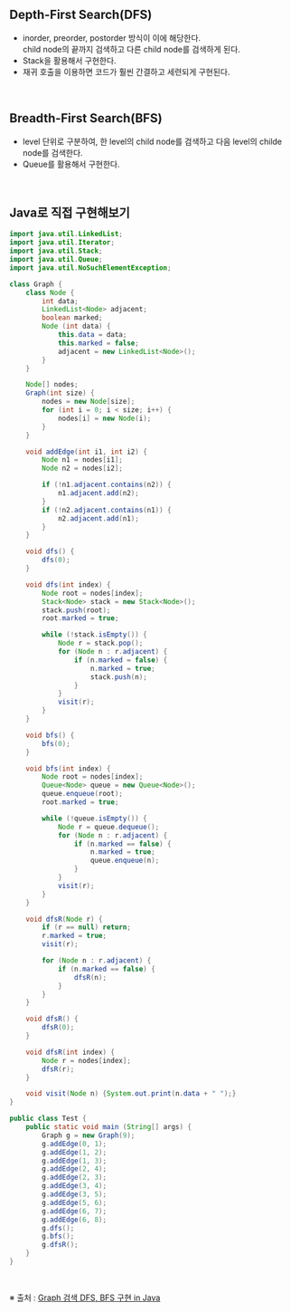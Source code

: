 ## Depth-First Search(DFS)

- inorder, preorder, postorder 방식이 이에 해당한다.  
  child node의 끝까지 검색하고 다른 child node를 검색하게 된다.
- Stack을 활용해서 구현한다.
- 재귀 호출을 이용하면 코드가 훨씬 간결하고 세련되게 구현된다.

</br>

## Breadth-First Search(BFS)

- level 단위로 구분하여, 한 level의 child node를 검색하고 다음 level의 childe node를 검색한다.
- Queue를 활용해서 구현한다.

</br>

## Java로 직접 구현해보기

```java
import java.util.LinkedList;
import java.util.Iterator;
import java.util.Stack;
import java.util.Queue;
import java.util.NoSuchElementException;

class Graph {
    class Node {
        int data;
        LinkedList<Node> adjacent;
        boolean marked;
        Node (int data) {
            this.data = data;
            this.marked = false;
            adjacent = new LinkedList<Node>();
        }
    }

    Node[] nodes;
    Graph(int size) {
        nodes = new Node[size];
        for (int i = 0; i < size; i++) {
            nodes[i] = new Node(i);
        }
    }

    void addEdge(int i1, int i2) {
        Node n1 = nodes[i1];
        Node n2 = nodes[i2];

        if (!n1.adjacent.contains(n2)) {
            n1.adjacent.add(n2);
        }
        if (!n2.adjacent.contains(n1)) {
            n2.adjacent.add(n1);
        }
    }

    void dfs() {
        dfs(0);
    }

    void dfs(int index) {
        Node root = nodes[index];
        Stack<Node> stack = new Stack<Node>();
        stack.push(root);
        root.marked = true;

        while (!stack.isEmpty()) {
            Node r = stack.pop();
            for (Node n : r.adjacent) {
                if (n.marked = false) {
                    n.marked = true;
                    stack.push(n);
                }
            }
            visit(r);
        }
    }

    void bfs() {
        bfs(0);
    }

    void bfs(int index) {
        Node root = nodes[index];
        Queue<Node> queue = new Queue<Node>();
        queue.enqueue(root);
        root.marked = true;

        while (!queue.isEmpty()) {
            Node r = queue.dequeue();
            for (Node n : r.adjacent) {
                if (n.marked == false) {
                    n.marked = true;
                    queue.enqueue(n);
                }
            }
            visit(r);
        }
    }

    void dfsR(Node r) {
        if (r == null) return;
        r.marked = true;
        visit(r);

        for (Node n : r.adjacent) {
            if (n.marked == false) {
                dfsR(n);
            }
        }
    }

    void dfsR() {
        dfsR(0);
    }

    void dfsR(int index) {
        Node r = nodes[index];
        dfsR(r);
    }

    void visit(Node n) {System.out.print(n.data + " ");}
}

public class Test {
    public static void main (String[] args) {
        Graph g = new Graph(9);
        g.addEdge(0, 1);
        g.addEdge(1, 2);
        g.addEdge(1, 3);
        g.addEdge(2, 4);
        g.addEdge(2, 3);
        g.addEdge(3, 4);
        g.addEdge(3, 5);
        g.addEdge(5, 6);
        g.addEdge(6, 7);
        g.addEdge(6, 8);
        g.dfs();
        g.bfs();
        g.dfsR();
    }
}
```

</br>

※ 출처 : [Graph 검색 DFS, BFS 구현 in Java](https://www.youtube.com/watch?v=_hxFgg7TLZQ&ab_channel=%EC%97%94%EC%A7%80%EB%8B%88%EC%96%B4%EB%8C%80%ED%95%9C%EB%AF%BC%EA%B5%AD)
